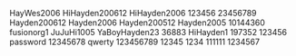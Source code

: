 HayWes2006
HiHayden200612 
HiHayden2006
123456 
23456789
Hayden200612 
Hayden2006 
Hayden200512
Hayden2005
10144360
fusionorg1
JuJuHi1005
YaBoyHayden23
36883 
HiHayden1
197352
123456 
password
12345678 
qwerty 123456789
12345
1234 
111111
1234567
